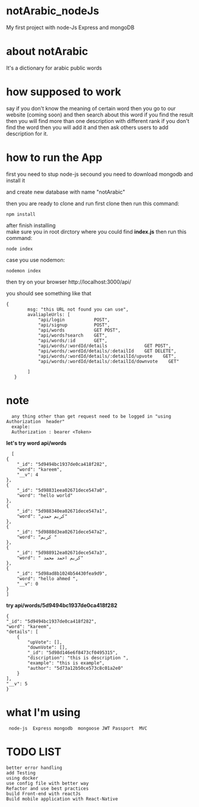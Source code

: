 # notArabic_nodeJs
My first project with node-Js Express and mongoDB

# about notArabic
  It's a dictionary for arabic public words 

# how supposed to work
   say if you don't know the meaning of certain word then you go to our website (coming soon) 
and then search about this word if you find the result then you will find more than 
one description with different rank 
if you don't find the word then you will add it and then ask others users to add description for it.
# how to run the App 
first you need to stup node-js 
secound you need to download mongodb and install it 

  and create new database with name "notArabic"
    
then you are ready to clone and run
first  clone  then run this command:

    npm install 
    
after finish installing   
make sure you in root dirctory where you could find  **index.js**  then run this command:

    node index 

case you use nodemon:

    nodemon index
then try on your browser 
http://localhost:3000/api/ 

you should see something like that 
    
    {
            msg: "this URL not found you can use",
            avaliapleUrls: [
                "api/login           POST",
                "api/signup          POST",
                "api/words           GET POST",
                "api/words?search    GET",
                "api/words/:id       GET",
                "api/words/:wordId/details              GET POST",
                "api/words/:wordId/details/:detailId    GET DELETE",
                "api/words/:wordId/details/:detailId/upvote    GET",
                "api/words/:wordId/details/:detailId/downvote    GET"
               
            ]
       }
 
 
 # note 
      any thing other than get request need to be logged in "using Authorization  header"
      exaple: 
      Authorization : bearer <Token>
        
**let's try word api/words**
      
      [
    {
        "_id": "5d9494bc1937de0ca418f282",
        "word": "kareem",
        "__v": 4
    },
    {
        "_id": "5d98831eea02671dece547a0",
        "word": "hello world"
    },
    {
        "_id": "5d988340ea02671dece547a1",
        "word": "كريم حمدي"
    },
    {
        "_id": "5d9888d3ea02671dece547a2",
        "word": "كريم "
    },
    {
        "_id": "5d988912ea02671dece547a3",
        "word": " كريم احمد محمد"
    },
    {
        "_id": "5d98ad8b1024b54430fea9d9",
        "word": "hello ahmed ",
        "__v": 0
    }
    ]
    
 **try api/words/5d9494bc1937de0ca418f282**
    
    {
    "_id": "5d9494bc1937de0ca418f282",
    "word": "kareem",
    "details": [
        {
            "upVote": [],
            "downVote": [],
            "_id": "5d98d146e6f8473cf0495315",
            "discription": "this is description ",
            "example": "this is example",
            "author": "5d73a12b50ce573c8c01a2e0"
        }
    ],
    "__v": 5
    }
   
# what I'm using 
     node-js  Express mongodb  mongoose JWT Passport  MVC 
     
# TODO LIST
    better error handling
    add Testing 
    using docker
    use config file with better way
    Refactor and use best practices
    build Front-end with reactJs
    Build mobile application with React-Native
   
    
     
     
   
    
    
    

